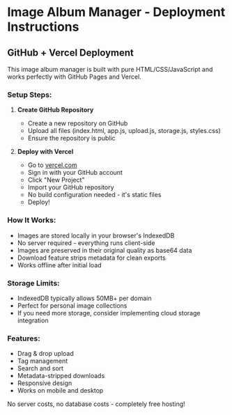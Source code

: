 # Image Album Manager - Deployment Instructions

## GitHub + Vercel Deployment

This image album manager is built with pure HTML/CSS/JavaScript and works perfectly with GitHub Pages and Vercel.

### Setup Steps:

1. **Create GitHub Repository**
   - Create a new repository on GitHub
   - Upload all files (index.html, app.js, upload.js, storage.js, styles.css)
   - Ensure the repository is public

2. **Deploy with Vercel**
   - Go to [vercel.com](https://vercel.com)
   - Sign in with your GitHub account
   - Click "New Project"
   - Import your GitHub repository
   - No build configuration needed - it's static files
   - Deploy!

### How It Works:
- Images are stored locally in your browser's IndexedDB
- No server required - everything runs client-side
- Images are preserved in their original quality as base64 data
- Download feature strips metadata for clean exports
- Works offline after initial load

### Storage Limits:
- IndexedDB typically allows 50MB+ per domain
- Perfect for personal image collections
- If you need more storage, consider implementing cloud storage integration

### Features:
- Drag & drop upload
- Tag management
- Search and sort
- Metadata-stripped downloads
- Responsive design
- Works on mobile and desktop

No server costs, no database costs - completely free hosting!

